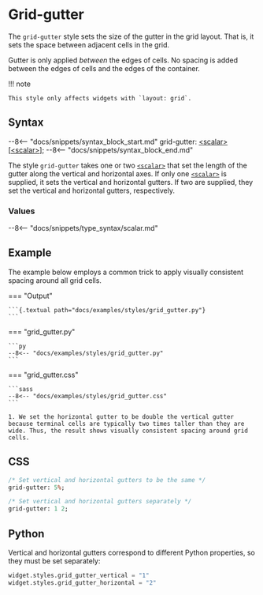 # Grid-gutter

The `grid-gutter` style sets the size of the gutter in the grid layout.
That is, it sets the space between adjacent cells in the grid.

Gutter is only applied _between_ the edges of cells.
No spacing is added between the edges of cells and the edges of the container.

!!! note

    This style only affects widgets with `layout: grid`.

## Syntax

--8<-- "docs/snippets/syntax_block_start.md"
grid-gutter: <a href="../../css_types/scalar">&lt;scalar&gt;</a> [<a href="../../css_types/scalar">&lt;scalar&gt;</a>];
--8<-- "docs/snippets/syntax_block_end.md"

The style `grid-gutter` takes one or two [`<scalar>`](../../../css_types/scalar) that set the length of the gutter along the vertical and horizontal axes.
If only one [`<scalar>`](../../../css_types/scalar) is supplied, it sets the vertical and horizontal gutters.
If two are supplied, they set the vertical and horizontal gutters, respectively.

### Values

--8<-- "docs/snippets/type_syntax/scalar.md"

## Example

The example below employs a common trick to apply visually consistent spacing around all grid cells.

=== "Output"

    ```{.textual path="docs/examples/styles/grid_gutter.py"}
    ```

=== "grid_gutter.py"

    ```py
    --8<-- "docs/examples/styles/grid_gutter.py"
    ```

=== "grid_gutter.css"

    ```sass
    --8<-- "docs/examples/styles/grid_gutter.css"
    ```

    1. We set the horizontal gutter to be double the vertical gutter because terminal cells are typically two times taller than they are wide. Thus, the result shows visually consistent spacing around grid cells.

## CSS

```sass
/* Set vertical and horizontal gutters to be the same */
grid-gutter: 5%;

/* Set vertical and horizontal gutters separately */
grid-gutter: 1 2;
```

## Python

Vertical and horizontal gutters correspond to different Python properties, so they must be set separately:

```py
widget.styles.grid_gutter_vertical = "1"
widget.styles.grid_gutter_horizontal = "2"
```
